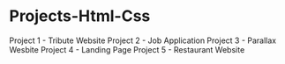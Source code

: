 # Projects-Html-Css

Project 1 - Tribute Website
Project 2 - Job Application
Project 3 - Parallax Wesbite
Project 4 - Landing Page
Project 5 - Restaurant Website
